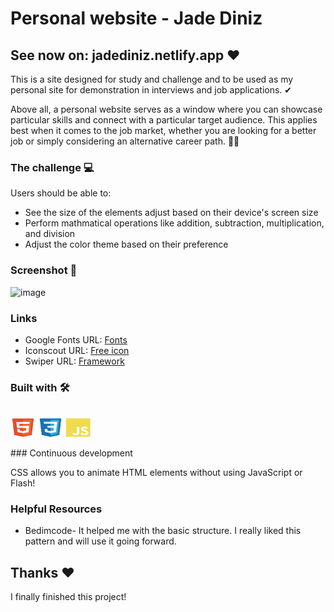 # Personal website - Jade Diniz 

## See now on: jadediniz.netlify.app ❤

This is a site designed for study and challenge and to be used as my personal site for demonstration in interviews and job applications. ✔

Above all, a personal website serves as a window where you can showcase particular skills and connect with a particular target audience. This applies best when it comes to the job market, whether you are looking for a better job or simply considering an alternative career path. 👨‍💻

### The challenge 💻

Users should be able to:

- See the size of the elements adjust based on their device's screen size
- Perform mathmatical operations like addition, subtraction, multiplication, and division
- Adjust the color theme based on their preference

### Screenshot 📸

![image](https://user-images.githubusercontent.com/86531281/139168087-b2795bb0-0f3e-42a7-982c-8e81878804c3.png)
### Links

- Google Fonts URL: [Fonts](https://fonts.google.com/)
- Iconscout URL: [Free icon](https://your-live-site-url.com/)
- Swiper URL: [Framework](https://swiperjs.com/)

### Built with 🛠

<div style="display: inline_block"><br>
  <img align="center" alt="Jade-HTML" height="30" width="40" src="https://raw.githubusercontent.com/devicons/devicon/master/icons/html5/html5-original.svg">
  <img align="center" alt="Jade-CSS" height="30" width="40" src="https://raw.githubusercontent.com/devicons/devicon/master/icons/css3/css3-original.svg">
  <img align="center" alt="Jade-Js" height="30" width="40" src="https://raw.githubusercontent.com/devicons/devicon/master/icons/javascript/javascript-plain.svg">
 </div>
<br>
### Continuous development

CSS allows you to animate HTML elements without using JavaScript or Flash!

### Helpful Resources

- Bedimcode- It helped me with the basic structure. I really liked this pattern and will use it going forward.

## Thanks ❤

I finally finished this project! 





